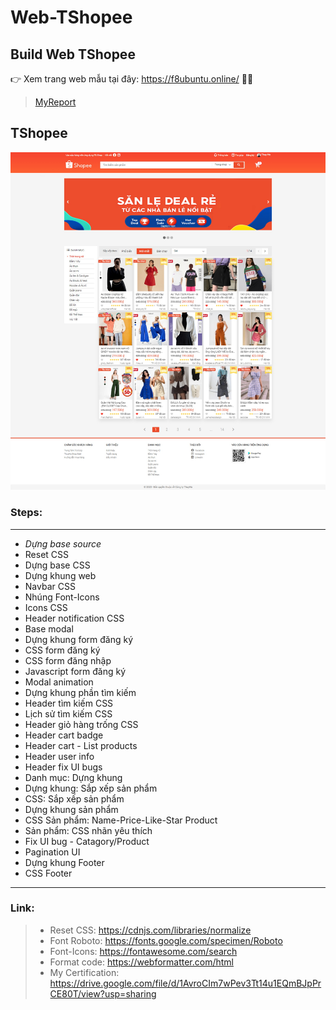 # Web-TShopee
## Build Web TShopee
👉 Xem trang web mẫu tại đây: https://f8ubuntu.online/ 🎉🎉
> [MyReport](https://docs.google.com/document/d/17Dmw9fUJfpM4qIYk1pLFmWJRaSrR5O0e/edit#)

## TShopee
![MyWebsite](./assets/img/TShopee.png)
### Steps:
***
* _Dựng base source_
* Reset CSS
* Dựng base CSS
* Dựng khung web
* Navbar CSS
* Nhúng Font-Icons
* Icons CSS
* Header notification CSS
* Base modal
* Dựng khung form đăng ký
* CSS form đăng ký
* CSS form đăng nhập 
* Javascript form đăng ký
* Modal animation
* Dựng khung phần tìm kiếm
* Header tìm kiếm CSS
* Lịch sử tìm kiếm CSS
* Header giỏ hàng trống CSS
* Header cart badge
* Header cart - List products
* Header user info
* Header fix UI bugs
* Danh mục: Dựng khung
* Dựng khung: Sắp xếp sản phẩm
* CSS: Sắp xếp sản phẩm
* Dựng khung sản phẩm
* CSS Sản phẩm: Name-Price-Like-Star Product
* Sản phẩm: CSS nhãn yêu thích
* Fix UI bug - Catagory/Product
* Pagination UI
* Dựng khung Footer
* CSS Footer
***
### Link:
> * Reset CSS: https://cdnjs.com/libraries/normalize
> * Font Roboto: https://fonts.google.com/specimen/Roboto
> * Font-Icons: https://fontawesome.com/search
> * Format code: https://webformatter.com/html
> * My Certification: https://drive.google.com/file/d/1AvroCIm7wPev3Tt14u1EQmBJpPrCE80T/view?usp=sharing